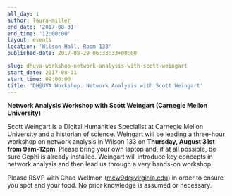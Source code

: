 ```yaml
---
all_day: 1
author: laura-miller
end_date: '2017-08-31'
end_time: '12:00:00'
layout: events
location: 'Wilson Hall, Room 133'
published-date: 2017-08-29 06:33:33+00:00

slug: dhuva-workshop-network-analysis-with-scott-weingart
start_date: 2017-08-31
start_time: 09:00:00
title: 'DH@UVA Workshop: Network Analysis with Scott Weingart'
---
```


**Network Analysis Workshop with Scott Weingart (Carnegie Mellon University)**

Scott Weingart is a Digital Humanities Specialist at Carnegie Mellon University and a historian of science. Weingart will be leading a three-hour workshop on network analysis in Wilson 133 on **Thursday, August 31st from 9am-12pm**. Please bring your own laptop and, if at all possible, be sure Gephi is already installed. Weingart will introduce key concepts in network analysis and then lead us through a very hands-on workshop.

Please RSVP with Chad Wellmon (mcw9d@virginia.edu) in order to ensure you spot and your food. No prior knowledge is assumed or necessary.
